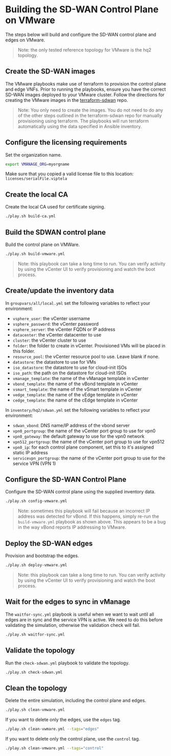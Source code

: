 # Building the SD-WAN Control Plane on VMware

The steps below will build and configure the SD-WAN control plane and edges on VMware.

> Note: the only tested reference topology for VMware is the hq2 topology.

## Create the SD-WAN images

The VMware playbooks make use of terraform to provision the control plane and edge VNFs.  Prior to running the playbooks, ensure you have the correct SD-WAN images deployed to your VMware cluster.  Follow the directions for creating the VMware images in the [terraform-sdwan](https://github.com/CiscoDevNet/terraform-sdwan) repo.

> Note: You only need to create the images.  You do not need to do any of the other steps outlined in the terraform-sdwan repo for manually provisioning using terraform.  The playbooks will run terraform automatically using the data specified in Ansible inventory.

## Configure the licensing requirements

Set the organization name.

```bash
export VMANAGE_ORG=myorgname
```

Make sure that you copied a valid license file to this location: `licenses/serialFile.viptela` 

## Create the local CA

Create the local CA used for certificate signing.

```bash
./play.sh build-ca.yml
```

## Build the SDWAN control plane

Build the control plane on VMWare.

```bash
./play.sh build-vmware.yml
```

> Note: this playbook can take a long time to run.  You can verify activity by using the vCenter UI to verify provisioning and watch the boot process.

## Create/update the inventory data

In `groupvars/all/local.yml` set the following variables to reflect your environment:
* `vsphere_user`: the vCenter username
* `vsphere_password`: the vCenter password
* `vsphere_server`: the vCenter FQDN or IP address
* `datacenter`: the vCenter datacenter to use
* `cluster`: the vCenter cluster to use
* `folder`: the folder to create in vCenter.  Provisioned VMs will be placed in this folder.
* `resource_pool`: the vCenter resource pool to use.  Leave blank if none.
* `datastore`: the datastore to use for VMs
* `iso_datastore`: the datastore to use for cloud-init ISOs
* `iso_path`: the path on the datastore for cloud-init ISOs
* `vmanage_template`: the name of the vManage template in vCenter
* `vbond_template`: the name of the vBond template in vCenter
* `vsmart_template`: the name of the vSmart template in vCenter
* `vedge_template`: the name of the vEdge template in vCenter
* `cedge_template`: the name of the cEdge template in vCenter

In `inventory/hq2/sdwan.yml` set the following variables to reflect your environment:

* `sdwan_vbond`: DNS name/IP address of the vbond server
* `vpn0_portgroup`: the name of the vCenter port group to use for vpn0
* `vpn0_gateway`: the default gateway to use for the vpn0 network
* `vpn512_portgroup`: the name of the vCenter port group to use for vpn512
* `vpn0_ip`: for each control plane component, set this to it's assigned static IP address
* `servicevpn_portgroup`: the name of the vCenter port group to use for the service VPN (VPN 1)

## Configure the SD-WAN Control Plane

Configure the SD-WAN control plane using the supplied inventory data.

```bash
./play.sh config-vmware.yml
```

> Note: sometimes this playbook will fail because an incorrect IP address was detected for vBond.  If this happens, simply re-run the `build-vmware.yml` playbook as shown above.  This appears to be a bug in the way vBond reports IP addressing to VMware.

## Deploy the SD-WAN edges

Provision and bootstrap the edges.

```bash
./play.sh deploy-vmware.yml
```

> Note: this playbook can take a long time to run.  You can verify activity by using the vCenter UI to verify provisioning and watch the boot process.

## Wait for the edges to sync in vManage

The `waitfor-sync.yml` playbook is useful when we want to wait until all edges are in sync and the service VPN is active.  We need to do this before validating the simulation, otherwise the validation check will fail.

```bash
./play.sh waitfor-sync.yml
```

## Validate the topology

Run the `check-sdwan.yml` playbook to validate the topology.

```bash
./play.sh check-sdwan.yml
```

## Clean the topology

Delete the entire simulation, including the control plane and edges.

```bash
./play.sh clean-vmware.yml
```

If you want to delete only the edges, use the `edges` tag.

```bash
./play.sh clean-vwmare.yml --tags="edges"
```

If you want to delete only the control plane, use the `control` tag.

```bash
./play.sh clean-vmware.yml --tags="control"
```
